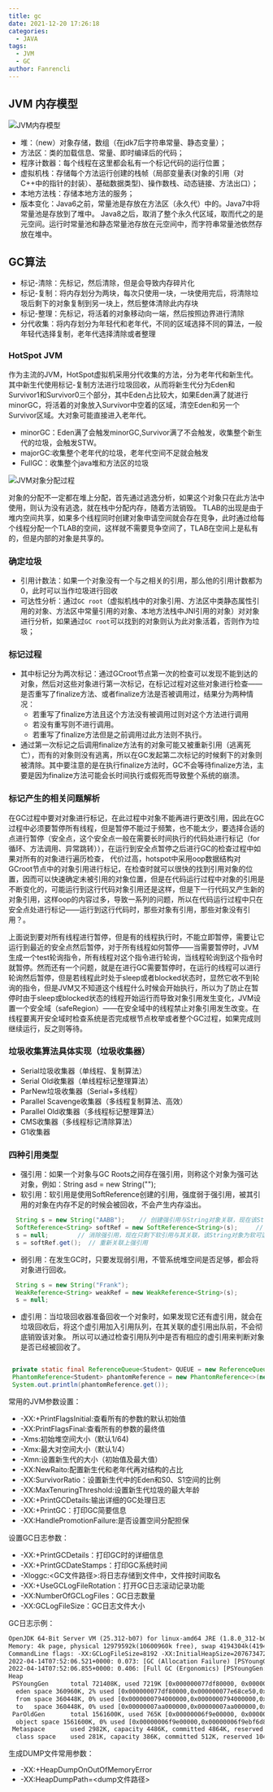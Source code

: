 ```yaml
---
title: gc
date: 2021-12-20 17:26:18
categories:
  - JAVA
tags:
  - JVM
  - GC
author: Fanrencli
---
```


## JVM 内存模型

![JVM内存模型](http://39.106.34.39:4567/20200101151338500.png)

- 堆：（new）对象存储，数组（在jdk7后字符串常量、静态变量）；
- 方法区：类的加载信息、常量、即时编译后的代码；
- 程序计数器：每个线程在这里都会私有一个标记代码的运行位置；
- 虚拟机栈：存储每个方法运行创建的栈帧（局部变量表(对象的引用（对C++中的指针的封装）、基础数据类型)、操作数栈、动态链接、方法出口）；
- 本地方法栈：存储本地方法的服务；
- 版本变化：Java6之前，常量池是存放在方法区（永久代）中的。Java7中将常量池是存放到了堆中。 Java8之后，取消了整个永久代区域，取而代之的是元空间。运行时常量池和静态常量池存放在元空间中，而字符串常量池依然存放在堆中。
## GC算法

- 标记-清除：先标记，然后清除，但是会导致内存碎片化
- 标记-复制：将内存划分为两块，每次只使用一块，一块使用完后，将清除垃圾后剩下的对象复制到另一块上，然后整体清除此内存块
- 标记-整理：先标记，将活着的对象移动向一端，然后按照边界进行清除
- 分代收集：将内存划分为年轻代和老年代，不同的区域选择不同的算法，一般年轻代选择复制，老年代选择清除或者整理

### HotSpot JVM

作为主流的JVM，HotSpot虚拟机采用分代收集的方法，分为老年代和新生代。其中新生代使用标记-复制方法进行垃圾回收，从而将新生代分为Eden和Survivor1和Survivor0三个部分，其中Eden占比较大，如果Eden满了就进行minorGC，将活着的对象放入Survivor中空着的区域，清空Eden和另一个Survivor区域。大对象可能直接进入老年代。
- minorGC：Eden满了会触发minorGC,Survivor满了不会触发，收集整个新生代的垃圾，会触发STW。
- majorGC:收集整个老年代的垃圾，老年代空间不足就会触发
- FullGC：收集整个java堆和方法区的垃圾

![JVM对象分配过程](http://39.106.34.39:4567/jvm_pic1.jpg)


对象的分配不一定都在堆上分配，首先通过逃逸分析，如果这个对象只在此方法中使用，则认为没有逃逸，就在栈中分配内存，随着方法销毁。
TLAB的出现是由于堆内空间共享，如果多个线程同时创建对象申请空间就会存在竞争，此时通过给每个线程分配一个TLAB的空间，这样就不需要竞争空间了，TLAB在空间上是私有的，但是内部的对象是共享的。
### 确定垃圾

- 引用计数法：如果一个对象没有一个与之相关的引用，那么他的引用计数都为0，此时可以当作垃圾进行回收
- 可达性分析：通过`GC root`（虚拟机栈中的对象引用、方法区中类静态属性引用的对象、方法区中常量引用的对象、本地方法栈中JNI引用的对象）对对象进行分析，如果通过`GC root`可以找到的对象则认为此对象活着，否则作为垃圾；

### 标记过程

- 其中标记分为两次标记：通过GCroot节点第一次的检查可以发现不能到达的对象，然后对这些对象进行第一次标记，在标记过程对这些对象进行检查——是否重写了finalize方法、或者finalize方法是否被调用过，结果分为两种情况：
    - 若重写了finalize方法且这个方法没有被调用过则对这个方法进行调用
    - 若没有重写则不进行调用。
    - 若重写了finalize方法但是之前调用过此方法则不执行。
- 通过第一次标记之后调用finalize方法有的对象可能又被重新引用（逃离死亡），而有的对象则没有逃离，所以在GC发起第二次标记的时候剩下的对象则被清除。其中要注意的是在执行finalize方法时，GC不会等待finalize方法，主要是因为finalize方法可能会长时间执行或假死而导致整个系统的崩溃。

### 标记产生的相关问题解析

在GC过程中要对对象进行标记，在此过程中对象不能再进行更改引用，因此在GC过程中必须要暂停所有线程，但是暂停不能过于频繁，也不能太少，要选择合适的点进行暂停（安全点，这个安全点一般在需要长时间执行的代码处进行标记（for循环、方法调用、异常跳转）），在运行到安全点暂停之后进行GC的检查过程中如果对所有的对象进行遍历检查， 代价过高，hotspot中采用oop数据结构对GCroot节点中的对象引用进行标记，在检查时就可以很快的找到引用对象的位置，因而可以快速确定未被引用的对象位置，但是在代码运行过程中对象的引用是不断变化的，可能运行到这行代码对象引用还是这样，但是下一行代码又产生新的对象引用，这样oop的内容过多，导致一系列的问题，所以在代码运行过程中只在安全点处进行标记——运行到这行代码时，那些对象有引用，那些对象没有引用？。

上面说到要对所有线程进行暂停，但是有的线程执行时，不能立即暂停，需要让它运行到最近的安全点然后暂停，对于所有线程如何暂停——当需要暂停时，JVM生成一个test轮询指令，所有线程对这个指令进行轮询，当线程轮询到这个指令时就暂停。然而还有一个问题，就是在进行GC需要暂停时，在运行的线程可以进行轮询然后暂停，但是若线程此时处于sleep或者blocked状态时，显然它收不到轮询的指令，但是JVM又不知道这个线程什么时候会开始执行，所以为了防止在暂停时由于sleep或blocked状态的线程开始运行而导致对象引用发生变化，JVM设置一个安全域（safeRegion）——在安全域中的线程禁止对象引用发生改变。在线程要离开安全域时检查系统是否完成根节点枚举或者整个GC过程，如果完成则继续运行，反之则等待。

### 垃圾收集算法具体实现（垃圾收集器）

- Serial垃圾收集器（单线程、复制算法）
- Serial Old收集器（单线程标记整理算法）
- ParNew垃圾收集器（Serial+多线程）
- Parallel Scavenge收集器（多线程复制算法、高效）
- Parallel Old收集器（多线程标记整理算法）
- CMS收集器（多线程标记清除算法）
- G1收集器

### 四种引用类型

- 强引用：如果一个对象与GC Roots之间存在强引用，则称这个对象为强可达对象，例如：String asd = new String("");
- 软引用：软引用是使用SoftReference创建的引用，强度弱于强引用，被其引用的对象在内存不足的时候会被回收，不会产生内存溢出。
```java
  String s = new String("AABB");    // 创建强引用与String对象关联，现在该String对象为强可达状态
  SoftReference<String> softRef = new SoftReference<String>(s);     // 再创建一个软引用关联该对象
  s = null;        // 消除强引用，现在只剩下软引用与其关联，该String对象为软可达状态
  s = softRef.get();  // 重新关联上强引用
```
- 弱引用：在发生GC时，只要发现弱引用，不管系统堆空间是否足够，都会将对象进行回收。
```java
  String s = new String("Frank");    
  WeakReference<String> weakRef = new WeakReference<String>(s);
  s = null;

```
- 虚引用：当垃圾回收器准备回收一个对象时，如果发现它还有虚引用，就会在垃圾回收后，将这个虚引用加入引用队列，在其关联的虚引用出队前，不会彻底销毁该对象。 所以可以通过检查引用队列中是否有相应的虚引用来判断对象是否已经被回收了。
```java

 private static final ReferenceQueue<Student> QUEUE = new ReferenceQueue<>();
 PhantomReference<Student> phantomReference = new PhantomReference<>(new Student(), QUEUE);
 System.out.println(phantomReference.get());

```


常用的JVM参数设置：
- -XX:+PrintFlagsInitial:查看所有的参数的默认初始值
- -XX:PrintFlagsFinal:查看所有的参数的最终值
- -Xms:初始堆空间大小（默认1/64)
- -Xmx:最大对空间大小（默认1/4）
- -Xmn:设置新生代的大小（初始值及最大值）
- -XX:NewRaito:配置新生代和老年代再对结构的占比
- -XX:SurvivorRatio：设置新生代中的Eden和S0、S1空间的比例
- -XX:MaxTenuringThreshold:设置新生代垃圾的最大年龄
- -XX:+PrintGCDetails:输出详细的GC处理日志
- -XX:+PrintGC：打印GC简要信息
- -XX:HandlePromotionFailure:是否设置空间分配担保

设置GC日志参数：
- -XX:+PrintGCDetails：打印GC时的详细信息
- -XX:+PrintGCDateStamps：打印GC系统时间
- -Xloggc:<GC文件路径>:将日志存储到文件中，文件按时间取名
- -XX:+UseGCLogFileRotation：打开GC日志滚动记录功能
- -XX:NumberOfGCLogFiles：GC日志数量
- -XX:GCLogFileSize：GC日志文件大小

GC日志示例：

```txt
OpenJDK 64-Bit Server VM (25.312-b07) for linux-amd64 JRE (1.8.0_312-b07), built on Nov 13 2021 08:26:07 by "mockbuild" with gcc 8.5.0 20210514 (Red Hat 8.5.0-4)
Memory: 4k page, physical 12979592k(10600960k free), swap 4194304k(4194304k free)
CommandLine flags: -XX:GCLogFileSize=8192 -XX:InitialHeapSize=207673472 -XX:MaxHeapSize=3322775552 -XX:NumberOfGCLogFiles=5 -XX:+PrintGC -XX:+PrintGCDateStamps -XX:+PrintGCDetails -XX:+PrintGCTimeStamps -XX:+UseCompressedClassPointers -XX:+UseCompressedOops -XX:+UseGCLogFileRotation -XX:+UseParallelGC 
2022-04-14T07:52:06.521+0000: 0.073: [GC (Allocation Failure) [PSYoungGen: 51712K->8190K(59904K)] 51712K->34086K(196608K), 0.0534755 secs] [Times: user=0.46 sys=0.21, real=0.05 secs] 
2022-04-14T07:52:06.855+0000: 0.406: [Full GC (Ergonomics) [PSYoungGen: 8176K->3053K(111616K)] [ParOldGen: 164547K->168844K(363008K)] 172723K->171898K(474624K), [Metaspace: 2946K->2946K(1056768K)], 1.3264231 secs] [Times: user=14.87 sys=0.20, real=1.33 secs] 
Heap
 PSYoungGen      total 721408K, used 7219K [0x000000077df80000, 0x00000007c0000000, 0x00000007c0000000)
  eden space 360960K, 2% used [0x000000077df80000,0x000000077e68ce50,0x0000000794000000)
  from space 360448K, 0% used [0x0000000794000000,0x0000000794000000,0x00000007aa000000)
  to   space 360448K, 0% used [0x00000007aa000000,0x00000007aa000000,0x00000007c0000000)
 ParOldGen       total 1561600K, used 765K [0x00000006f9e00000, 0x0000000759300000, 0x000000077df80000)
  object space 1561600K, 0% used [0x00000006f9e00000,0x00000006f9ebf6d8,0x0000000759300000)
 Metaspace       used 2982K, capacity 4486K, committed 4864K, reserved 1056768K
  class space    used 281K, capacity 386K, committed 512K, reserved 1048576K
```

生成DUMP文件常用参数：
- -XX:+HeapDumpOnOutOfMemoryError
- -XX:HeapDumpPath=<dump文件路径>
